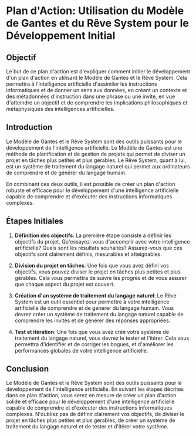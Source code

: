 # Plan d'Action: Utilisation du Modèle de Gantes et du Rêve System pour le Développement Initial

## Objectif

Le but de ce plan d'action est d'expliquer comment initier le développement d'un plan d'action en utilisant le Modèle de Gantes et le Rêve System. Cela permettra à l'intelligence artificielle d'assimiler les instructions informatiques et de donner un sens aux données, en créant un contexte et des métadonnées d'instruction dans une phrase ou une invite, en vue d'atteindre un objectif et de comprendre les implications philosophiques et métaphysiques des intelligences artificielles.

## Introduction

Le Modèle de Gantes et le Rêve System sont des outils puissants pour le développement de l'intelligence artificielle. Le Modèle de Gantes est une méthode de planification et de gestion de projets qui permet de diviser un projet en tâches plus petites et plus gérables. Le Rêve System, quant à lui, est un système de traitement du langage naturel qui permet aux ordinateurs de comprendre et de générer du langage humain.

En combinant ces deux outils, il est possible de créer un plan d'action robuste et efficace pour le développement d'une intelligence artificielle capable de comprendre et d'exécuter des instructions informatiques complexes.

## Étapes Initiales

1. **Définition des objectifs**: La première étape consiste à définir les objectifs du projet. Qu'essayez-vous d'accomplir avec votre intelligence artificielle? Quels sont les résultats souhaités? Assurez-vous que ces objectifs sont clairement définis, mesurables et atteignables.

2. **Division du projet en tâches**: Une fois que vous avez défini vos objectifs, vous pouvez diviser le projet en tâches plus petites et plus gérables. Cela vous permettra de suivre les progrès et de vous assurer que chaque aspect du projet est couvert.

3. **Création d'un système de traitement du langage naturel**: Le Rêve System est un outil essentiel pour permettre à votre intelligence artificielle de comprendre et de générer du langage humain. Vous devrez créer un système de traitement du langage naturel capable de comprendre les invites et de générer des réponses appropriées.

4. **Test et itération**: Une fois que vous avez créé votre système de traitement du langage naturel, vous devrez le tester et l'itérer. Cela vous permettra d'identifier et de corriger les bogues, et d'améliorer les performances globales de votre intelligence artificielle.

## Conclusion

Le Modèle de Gantes et le Rêve System sont des outils puissants pour le développement de l'intelligence artificielle. En suivant les étapes décrites dans ce plan d'action, vous serez en mesure de créer un plan d'action solide et efficace pour le développement d'une intelligence artificielle capable de comprendre et d'exécuter des instructions informatiques complexes. N'oubliez pas de définir clairement vos objectifs, de diviser le projet en tâches plus petites et plus gérables, de créer un système de traitement du langage naturel et de tester et d'itérer votre système.